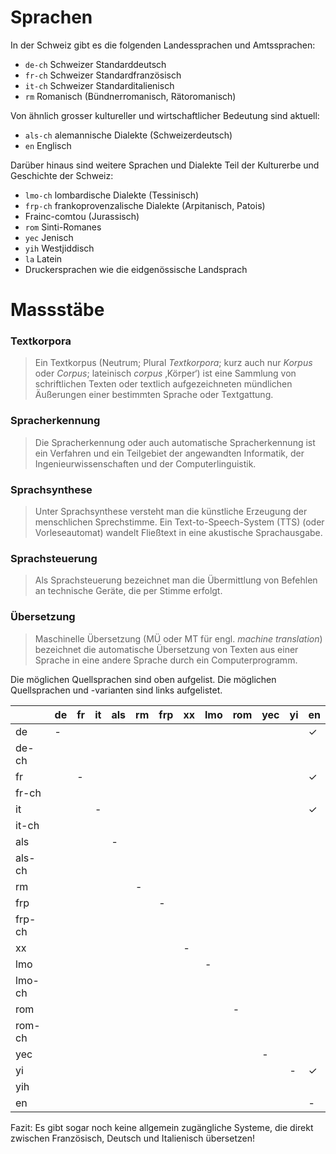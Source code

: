 



# Sprachen

In der Schweiz gibt es die folgenden Landessprachen und Amtssprachen:

- `de-ch` Schweizer Standarddeutsch
- `fr-ch` Schweizer Standardfranzösisch
- `it-ch` Schweizer Standarditalienisch
- `rm` Romanisch (Bündnerromanisch, Rätoromanisch)

Von ähnlich grosser kultureller und wirtschaftlicher Bedeutung sind aktuell:
- `als-ch` alemannische Dialekte (Schweizerdeutsch)
- `en` Englisch

Darüber hinaus sind weitere Sprachen und Dialekte Teil der Kulturerbe und Geschichte der Schweiz:
- `lmo-ch` lombardische Dialekte (Tessinisch)
- `frp-ch` frankoprovenzalische Dialekte (Arpitanisch, Patois)
-  Frainc-comtou (Jurassisch)
- `rom` Sinti-Romanes
- `yec` Jenisch
- `yih` Westjiddisch
- `la` Latein
- Druckersprachen wie die eidgenössische Landsprach


# Massstäbe

### Textkorpora

> Ein Textkorpus (Neutrum; Plural *Textkorpora*; kurz auch nur *Korpus* oder *Corpus*; lateinisch *corpus* ‚Körper‘) ist eine Sammlung von schriftlichen Texten oder textlich aufgezeichneten mündlichen Äußerungen einer bestimmten Sprache oder Textgattung. 


### Spracherkennung

> Die Spracherkennung oder auch automatische Spracherkennung ist ein Verfahren und ein Teilgebiet der angewandten Informatik, der Ingenieurwissenschaften und der Computerlinguistik.


### Sprachsynthese

> Unter Sprachsynthese versteht man die künstliche Erzeugung der menschlichen Sprechstimme. 
> Ein Text-to-Speech-System (TTS) (oder Vorleseautomat) wandelt Fließtext in eine akustische Sprachausgabe. 


### Sprachsteuerung

> Als Sprachsteuerung bezeichnet man die Übermittlung von Befehlen an technische Geräte, die per Stimme erfolgt. 


### Übersetzung

> Maschinelle Übersetzung (MÜ oder MT für engl. *machine translation*) bezeichnet die automatische Übersetzung von Texten aus einer Sprache in eine andere Sprache durch ein Computerprogramm.

Die möglichen Quellsprachen sind oben aufgelist.  Die möglichen Quellsprachen und -varianten sind links aufgelistet.

|        | de | fr | it | als | rm | frp | xx | lmo | rom | yec | yi | en |
| ------ | -- | -- | -- | --- | -- | --- | -- | --- | --- | --- | -- | -- |
| de     | -  |    |    |     |    |     |    |     |     |     |    | ✓  |
| de-ch  |    |    |    |     |    |     |    |     |     |     |    |    |
| fr     |    | -  |    |     |    |     |    |     |     |     |    | ✓  |
| fr-ch  |    |    |    |     |    |     |    |     |     |     |    |    |
| it     |    |    | -  |     |    |     |    |     |     |     |    | ✓  |
| it-ch  |    |    |    |     |    |     |    |     |     |     |    |    |
| als    |    |    |    | -   |    |     |    |     |     |     |    |    |
| als-ch |    |    |    |     |    |     |    |     |     |     |    |    |
| rm     |    |    |    |     | -  |     |    |     |     |     |    |    |
| frp    |    |    |    |     |    | -   |    |     |     |     |    |    |
| frp-ch |    |    |    |     |    |     |    |     |     |     |    |    |
| xx     |    |    |    |     |    |     | -  |     |     |     |    |    |
| lmo    |    |    |    |     |    |     |    | -   |     |     |    |    |
| lmo-ch |    |    |    |     |    |     |    |     |     |     |    |    |
| rom    |    |    |    |     |    |     |    |     | -   |     |    |    |
| rom-ch |    |    |    |     |    |     |    |     |     |     |    |    |
| yec    |    |    |    |     |    |     |    |     |     | -   |    |    |
| yi     |    |    |    |     |    |     |    |     |     |     | -  | ✓  |
| yih    |    |    |    |     |    |     |    |     |     |     |    |    |
| en     |    |    |    |     |    |     |    |     |     |     |    | -  |

Fazit: Es gibt sogar noch keine allgemein zugängliche Systeme, die direkt zwischen Französisch, Deutsch und Italienisch übersetzen!


